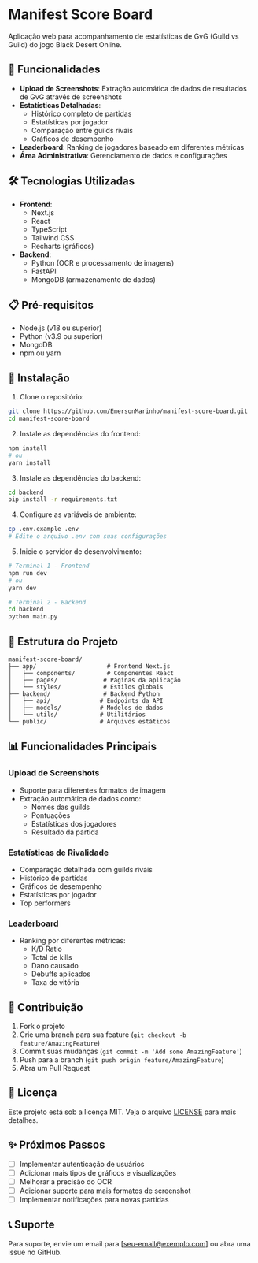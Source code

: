 # Manifest Score Board

Aplicação web para acompanhamento de estatísticas de GvG (Guild vs Guild) do jogo Black Desert Online.

## 🚀 Funcionalidades

- **Upload de Screenshots**: Extração automática de dados de resultados de GvG através de screenshots
- **Estatísticas Detalhadas**: 
  - Histórico completo de partidas
  - Estatísticas por jogador
  - Comparação entre guilds rivais
  - Gráficos de desempenho
- **Leaderboard**: Ranking de jogadores baseado em diferentes métricas
- **Área Administrativa**: Gerenciamento de dados e configurações

## 🛠️ Tecnologias Utilizadas

- **Frontend**:
  - Next.js
  - React
  - TypeScript
  - Tailwind CSS
  - Recharts (gráficos)
- **Backend**:
  - Python (OCR e processamento de imagens)
  - FastAPI
  - MongoDB (armazenamento de dados)

## 📋 Pré-requisitos

- Node.js (v18 ou superior)
- Python (v3.9 ou superior)
- MongoDB
- npm ou yarn

## 🔧 Instalação

1. Clone o repositório:
```bash
git clone https://github.com/EmersonMarinho/manifest-score-board.git
cd manifest-score-board
```

2. Instale as dependências do frontend:
```bash
npm install
# ou
yarn install
```

3. Instale as dependências do backend:
```bash
cd backend
pip install -r requirements.txt
```

4. Configure as variáveis de ambiente:
```bash
cp .env.example .env
# Edite o arquivo .env com suas configurações
```

5. Inicie o servidor de desenvolvimento:
```bash
# Terminal 1 - Frontend
npm run dev
# ou
yarn dev

# Terminal 2 - Backend
cd backend
python main.py
```

## 📁 Estrutura do Projeto

```
manifest-score-board/
├── app/                    # Frontend Next.js
│   ├── components/         # Componentes React
│   ├── pages/             # Páginas da aplicação
│   └── styles/            # Estilos globais
├── backend/               # Backend Python
│   ├── api/              # Endpoints da API
│   ├── models/           # Modelos de dados
│   └── utils/            # Utilitários
└── public/               # Arquivos estáticos
```

## 📊 Funcionalidades Principais

### Upload de Screenshots
- Suporte para diferentes formatos de imagem
- Extração automática de dados como:
  - Nomes das guilds
  - Pontuações
  - Estatísticas dos jogadores
  - Resultado da partida

### Estatísticas de Rivalidade
- Comparação detalhada com guilds rivais
- Histórico de partidas
- Gráficos de desempenho
- Estatísticas por jogador
- Top performers

### Leaderboard
- Ranking por diferentes métricas:
  - K/D Ratio
  - Total de kills
  - Dano causado
  - Debuffs aplicados
  - Taxa de vitória

## 🤝 Contribuição

1. Fork o projeto
2. Crie uma branch para sua feature (`git checkout -b feature/AmazingFeature`)
3. Commit suas mudanças (`git commit -m 'Add some AmazingFeature'`)
4. Push para a branch (`git push origin feature/AmazingFeature`)
5. Abra um Pull Request

## 📝 Licença

Este projeto está sob a licença MIT. Veja o arquivo [LICENSE](LICENSE) para mais detalhes.

## ✨ Próximos Passos

- [ ] Implementar autenticação de usuários
- [ ] Adicionar mais tipos de gráficos e visualizações
- [ ] Melhorar a precisão do OCR
- [ ] Adicionar suporte para mais formatos de screenshot
- [ ] Implementar notificações para novas partidas

## 📞 Suporte

Para suporte, envie um email para [seu-email@exemplo.com] ou abra uma issue no GitHub.
